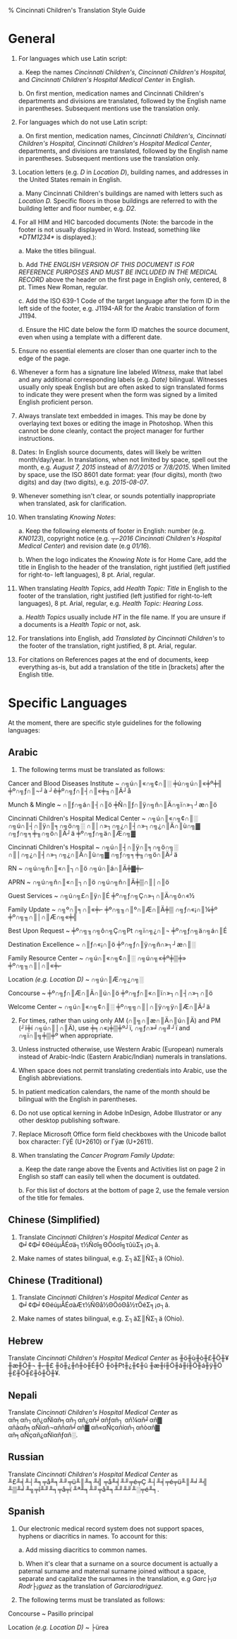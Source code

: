 % Cincinnati Children's Translation Style Guide

General
=======

1.  For languages which use Latin script:

    a.  Keep the names *Cincinnati Children's, Cincinnati Children's Hospital,* and *Cincinnati Children's Hospital Medical Center* in English.

    b.  On first mention, medication names and Cincinnati Children's departments and divisions are translated, followed by the English name in parentheses. Subsequent mentions use the translation only.

2.  For languages which do not use Latin script:

    a.  On first mention, medication names, *Cincinnati Children's, Cincinnati Children's Hospital, Cincinnati Children's Hospital Medical Center*, departments, and divisions are translated, followed by the English name in parentheses. Subsequent mentions use the translation only.

3.  Location letters (e.g. *D* in *Location D*), building names, and addresses in the United States remain in English.

    a.  Many Cincinnati Children's buildings are named with letters such as *Location D.* Specific floors in those buildings are referred to with the building letter and floor number, e.g. *D2.*

4.  For all HIM and HIC barcoded documents (Note: the barcode in the footer is not usually displayed in Word. Instead, something like *\*DTM1234\** is displayed.):

    a.  Make the titles bilingual.

    b.  Add *THE ENGLISH VERSION OF THIS DOCUMENT IS FOR REFERENCE PURPOSES AND MUST BE INCLUDED IN THE MEDICAL RECORD* above the header on the first page in English only, centered, 8 pt. Times New Roman, regular.

    c.  Add the ISO 639-1 Code of the target language after the form ID in the left side of the footer, e.g. J1194-AR for the Arabic translation of form J1194.

    d.  Ensure the HIC date below the form ID matches the source document, even when using a template with a different date.

5.  Ensure no essential elements are closer than one quarter inch to the edge of the page.

6.  Whenever a form has a signature line labeled *Witness,* make that label and any additional corresponding labels (e.g. *Date)* bilingual. Witnesses usually only speak English but are often asked to sign translated forms to indicate they were present when the form was signed by a limited English proficient person.

7.  Always translate text embedded in images. This may be done by overlaying text boxes or editing the image in Photoshop. When this cannot be done cleanly, contact the project manager for further instructions.

8.  Dates: In English source documents, dates will likely be written month/day/year. In translations, when not limited by space, spell out the month, e.g. *August 7, 2015* instead of *8/7/2015* or *7/8/2015*. When limited by space, use the ISO 8601 date format: year (four digits), month (two digits) and day (two digits), e.g. *2015-08-07*.

9.  Whenever something isn't clear, or sounds potentially inappropriate when translated, ask for clarification.

10. When translating *Knowing Notes*:

    a.  Keep the following elements of footer in English: number (e.g. *KN0123*), copyright notice (e.g. *┬⌐2016 Cincinnati Children's Hospital Medical Center*) and revision date (e.g *01/16*).

    b.  When the logo indicates the *Knowing Note* is for Home Care, add the title in English to the header of the translation, right justified (left justified for right-to- left languages), 8 pt. Arial, regular.

11.  When translating *Health Topics*, add *Health Topic: Title* in English to the footer of the translation, right justified (left justified for right-to-left languages), 8 pt. Arial, regular, e.g. *Health Topic: Hearing Loss.*

        a.   *Health Topics* usually include *HT* in the file name. If you are unsure if a documents is a *Health Topic* or not, ask.

12. For translations into English, add *Translated by Cincinnati Children's* to the footer of the translation, right justified, 8 pt. Arial, regular.

13. For citations on References pages at the end of documents, keep everything as-is, but add a translation of the title in \[brackets\] after the English title.

Specific Languages
==================

At the moment, there are specific style guidelines for the following languages:

Arabic
------

1.  The following terms must be translated as follows:

Cancer and Blood Diseases Institute
 ~  ∩╗ú∩║«∩╗¢∩║░ ╪ú∩╗ú∩║«╪º╪╢ ╪º∩╗ƒ∩║¬┘à ┘ê╪º∩╗ƒ∩║┤∩║«╪╖∩║Ä┘å

Munch & Mingle
 ~  ∩║ƒ∩╗á∩║┤∩║ö ╪Ñ∩║ƒ∩║ÿ∩╗ñ∩║Ä∩╗ï∩»┐┘æ∩║ö

Cincinnati Children's Hospital Medical Center
 ~ ∩╗ú∩║«∩╗¢∩║░ ∩╗ú∩║┤∩║ÿ∩║╕∩╗ö∩╗░ ∩║│∩»┐∩╗¿∩║┤∩»┐∩╗¿∩║Ä∩║ù∩╗▓ ∩╗ƒ∩╗╕╪╖∩╗ö∩║Ä┘ä ╪º∩╗ƒ∩╗ä∩║Æ∩╗▓

Cincinnati Children's Hospital
 ~  ∩╗ú∩║┤∩║ÿ∩║╕∩╗ö∩╗░ ∩║│∩╗¿∩║┤∩»┐∩╗¿∩║Ä∩║ù∩╗▓ ∩╗ƒ∩╗╕╪╖∩╗ö∩║Ä┘ä

RN
 ~  ∩╗ú∩╗ñ∩║«∩║┐∩║ö ∩╗ú∩║á∩║Ä╪▓╪⌐

APRN
 ~  ∩╗ú∩╗ñ∩║«∩║┐∩║ö ∩╗ú∩╗ñ∩║Ä╪▒∩║│∩║ö

Guest Services
 ~  ∩╗ú∩╗£∩║ÿ∩║É ╪º∩╗ƒ∩╗Ç∩»┐∩║Ä∩╗ô∩«½

Family Update
 ~  ∩╗º∩║╕∩║«╪⌐ ╪º∩╗╖∩║º∩║Æ∩║Ä╪▒ ∩╗ƒ∩«¡∩║¼╪º ╪º∩╗╖∩║│∩║Æ∩╗«╪╣

Best Upon Request
 ~  ╪º∩╗╖∩╗ô∩╗Ç∩╗₧ ∩╗ï∩╗¿∩║¬ ╪º∩╗ƒ∩╗ä∩╗á∩║É

Destination Excellence
 ~  ∩║ƒ∩«¡∩║ö ╪º∩╗ƒ∩║ÿ∩╗ñ∩»┐┘æ∩║░

Family Resource Center
 ~  ∩╗ú∩║«∩╗¢∩║░ ∩╗ú∩╗«╪º╪▒╪» ╪º∩╗╖∩║│∩║«╪⌐

Location *(e.g. Location D)*
 ~  ∩╗ú∩║Æ∩╗¿∩╗░

Concourse
 ~  ╪º∩╗ƒ∩║Æ∩║Ä∩║ú∩║ö ╪º∩╗ƒ∩║«∩║ï∩»┐∩║┤∩»┐∩║ö

Welcome Center
 ~ ∩╗ú∩║«∩╗¢∩║░ ╪º∩╗╗∩║│∩║ÿ∩╗ÿ∩║Æ∩║Ä┘ä

2.  For times, rather than using only AM (∩║╗∩║æ∩║Ä∩║ú∩║Ä) and PM (┘ï╪í ∩╗ú∩║│∩║Ä), use ╪╕∩«¡╪▒╪º┘ï, ∩╗ƒ∩»╛∩╗╝┘ï and ∩╗ï∩║╗╪▒╪º when appropriate.

3.  Unless instructed otherwise, use Western Arabic (European) numerals instead of Arabic-Indic (Eastern Arabic/Indian) numerals in translations.

4.  When space does not permit translating credentials into Arabic, use the English abbreviations.

5.  In patient medication calendars, the name of the month should be bilingual with the English in parentheses.

6.  Do not use optical kerning in Adobe InDesign, Adobe Illustrator or any other desktop publishing software.

7.  Replace Microsoft Office form field checkboxes with the Unicode ballot box character: ΓÿÉ (U+2610) or Γÿæ (U+2611).

8.  When translating the *Cancer Program Family Update*:

    a.  Keep the date range above the Events and Activities list on page 2 in English so staff can easily tell when the document is outdated.

    b.  For this list of doctors at the bottom of page 2, use the female version of the title for females.

Chinese (Simplified)
--------------------

1.  Translate *Cincinnati Children's Hospital Medical Center* as Φ╛¢Φ╛¢ΘéúµÅÉσä┐τ½Ñσî╗ΘÖóσî╗τûùΣ╕¡σ┐â.

2.  Make names of states bilingual, e.g. Σ┐äΣ║ÑΣ┐ä (Ohio).

Chinese (Traditional)
---------------------

1.  Translate *Cincinnati Children's Hospital Medical Center* as Φ╛¢Φ╛¢ΘéúµÅÉσàÆτ½ÑΘå½ΘÖóΘå½τÖéΣ╕¡σ┐â.

2.  Make names of states bilingual, e.g. Σ┐äΣ║ÑΣ┐ä (Ohio).

Hebrew
------

Translate *Cincinnati Children's Hospital Medical Center* as ╫ö╫ù╫ò╫£╫Ö╫¥ ╫æ╫Ö╫¬ ╫⌐╫£ ╫ö╫¿╫ñ╫ò╫É╫Ö ╫ö╫₧╫¿╫¢╫û ╫æ╫í╫Ö╫á╫í╫Ö╫á╫ÿ╫Ö ╫£╫Ö╫£╫ô╫Ö╫¥.

Nepali
------

Translate *Cincinnati Children's Hospital Medical Center* as αñ╕αñ┐αñ¿αÑìαñ╕αñ┐αñ¿αñ╛αñƒαñ┐ αñ¼αñ╛αñ▓ αñàαñ╕αÑìαñ¬αññαñ╛αñ▓ αñ«αÑçαñíαñ┐αñòαñ▓ αñ╕αÑçαñ¿αÑìαñƒαñ░.

Russian
-------

Translate *Cincinnati Children's Hospital Medical Center* as ╨£╨╡╨┤╨╕╤å╨╕╨╜╤ü╨║╨╕╨╣ ╤å╨╡╨╜╤é╤Ç ╨┤╨╡╤é╤ü╨║╨╛╨╣ ╨▒╨╛╨╗╤î╨╜╨╕╤å╤ï ╨ª╨╕╨╜╤å╨╕╨╜╨╜╨░╤é╨╕.

Spanish
-------

1.  Our electronic medical record system does not support spaces, hyphens or diacritics in names. To account for this:

    a.  Add missing diacritics to common names.

    b.  When it's clear that a surname on a source document is actually a paternal surname and maternal surname joined without a space, separate and capitalize the surnames in the translation, e.g *Garc├¡a Rodr├¡guez* as the translation of *Garciarodriguez.*

2.  The following terms must be translated as follows:

Concourse
 ~ Pasillo principal

Location *(e.g. Location D)*
 ~ ├ürea
